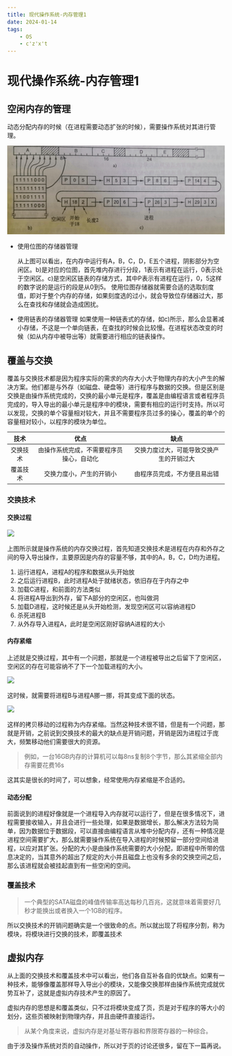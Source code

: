 ```yaml
---
title: 现代操作系统-内存管理1
date: 2024-01-14
tags:
	- OS
	- c'z'x't
---
```

# 现代操作系统-内存管理1

## 空闲内存的管理

动态分配内存的时候（在进程需要动态扩张的时候），需要操作系统对其进行管理。

![](.\现代操作系统-内存管理1\内存存储管理1.jpg)

- 使用位图的存储器管理

  从上图可以看出，在内存中运行有A，B，C，D，E五个进程，阴影部分为空闲区。b)是对应的位图，首先堆内存进行分段，1表示有进程在运行，0表示处于空闲区。c)是空闲区链表的存储方式，其中P表示有进程在运行，0，5这样的数字说的是运行的段是从0到5。
  使用位图存储器就需要合适的选取刻度值，即对于整个内存的存储，如果刻度选的过小，就会导致位存储器过大，那么在查找和存储就会造成困扰。

- 使用链表的存储器管理
  如果使用一种链表式的存储，如c)所示，那么会显著减小存储，不这是一个单向链表，在查找的时候会比较慢。在进程状态改变的时候（如从内存中被导出等）就需要进行相应的链表操作。

## 覆盖与交换

覆盖与交换技术都是因为程序实际的需求的内存大小大于物理内存的大小产生的解决方案。他们都是与外存（如磁盘、硬盘等）进行程序与数据的交换。但是区别是交换是由操作系统完成的，交换的最小单元是程序，覆盖是由编程语言或者程序员完成的，导入导出的最小单元是程序中的模块，需要有相应的运行时支持。所以可以发现，交换的单个容量相对较大，并且不需要程序员过多的操心，覆盖的单个的容量相对较小，以程序的模块为单位。

|   技术   |                   优点                   |                   缺点                   |
| :------: | :--------------------------------------: | :--------------------------------------: |
| 交换技术 | 由操作系统完成，不需要程序员操心，自动化 | 交换力度过大，可能导致交换产生的开销过大 |
| 覆盖技术 |         交换力度小，产生的开销小         |       由程序员完成，不方便且易出错       |

### 交换技术

#### 交换过程

![](操作系统内存交换技术.png)

上图所示就是操作系统的内存交换过程，首先知道交换技术是进程在内存和外存之间的导入导出操作，主要原因是内存的容量不够，其中的A，B，C，D均为进程。

1. 运行进程A，进程A的程序和数据从头开始放
2. 之后运行进程B，此时进程A处于就绪状态，依旧存在于内存之中
3. 加载C进程，和前面的方法类似
4. 将进程A导出到外存，留下A部分的空闲区，也叫做洞
5. 加载D进程，这时候还是从头开始检测，发现空闲区可以容纳进程D
6. 杀死进程B
7. 从外存导入进程A，此时是空闲区刚好容纳A进程的大小

#### 内存紧缩

上述就是交换过程，其中有一个问题，那就是一个进程被导出之后留下了空闲区，空闲区的存在可能容纳不了下一个加载进程的大小。

![](操作系统内存紧缩.png)

这时候，就需要将进程B与进程A挪一挪，将其变成下面的状态。

![](操作系统内存紧缩2.png)

这样的拷贝移动的过程称为内存紧缩。当然这种技术很不错，但是有一个问题，那就是开销，之前说到交换技术的最大的缺点是开销问题，开销是因为进程过于庞大，频繁移动他们需要很大的资源。

> 例如，一台16GB内存的计算机可以每8ns复制8个字节，那么其紧缩全部内存需要花费16s

这其实是很长的时间了，可以想象，经常使用内存紧缩是不合适的。

#### 动态分配

前面说到的进程好像就是一个进程导入内存就可以运行了，但是在很多情况下，进程需要接收输入，并且会进行一些处理，如果是数据增长，那么解决方法较为简单，因为数据位于数据段，可以直接由编程语言从堆中分配内存，还有一种情况是进程空间需要扩大，那么就需要操作系统在导入进程的时候预留一部分空间给进程，以应对其扩张。分配的大小是由操作系统需要的大小分配，即进程中所带的信息决定的，当其意外的超出了规定的大小并且磁盘上也没有多余的交换空间之后，那么该进程就会被挂起直到有一些空闲的空间。

### 覆盖技术

> 一个典型的SATA磁盘的峰值传输率高达每秒几百兆，这就意味着需要好几秒才能换出或者换入一个1GB的程序。

所以交换技术的开销问题确实是一个很致命的点。所以就出现了将程序分割，称为模块，将模块进行交换的技术，即覆盖技术
## 虚拟内存

从上面的交换技术和覆盖技术中可以看出，他们各自互补各自的优缺点。如果有一种技术，能够像覆盖那样导入导出小的模块，又能像交换那样由操作系统完成就优势互补了，这就是虚拟内存技术产生的原因了。

虚拟内存的思想是和覆盖类似，只不过将模块变成了页，页是对于程序的等大小的划分，这些页被映射到物理内存，并且由硬件直接运行。

> 从某个角度来说，虚拟内存是对基址寄存器和界限寄存器的一种综合。

由于涉及操作系统对页的自动操作，所以对于页的讨论还很多，留在下一篇再说。